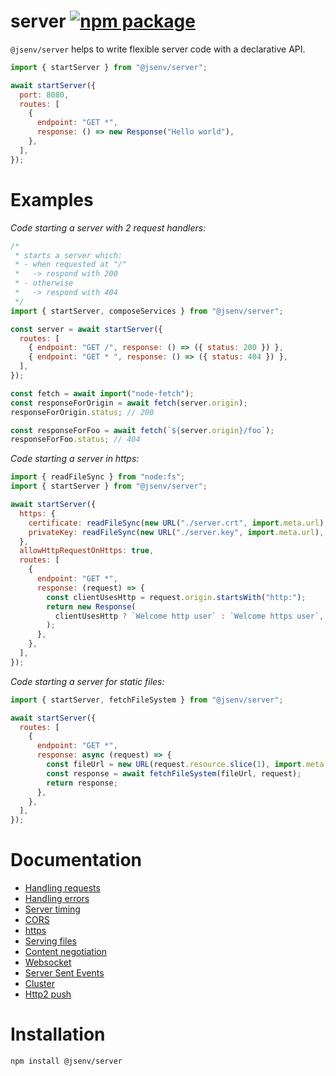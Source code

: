 # server [![npm package](https://img.shields.io/npm/v/@jsenv/server.svg?logo=npm&label=package)](https://www.npmjs.com/package/@jsenv/server)

`@jsenv/server` helps to write flexible server code with a declarative API.

```js
import { startServer } from "@jsenv/server";

await startServer({
  port: 8080,
  routes: [
    {
      endpoint: "GET *",
      response: () => new Response("Hello world"),
    },
  ],
});
```

# Examples

_Code starting a server with 2 request handlers:_

```js
/*
 * starts a server which:
 * - when requested at "/"
 *   -> respond with 200
 * - otherwise
 *   -> respond with 404
 */
import { startServer, composeServices } from "@jsenv/server";

const server = await startServer({
  routes: [
    { endpoint: "GET /", response: () => ({ status: 200 }) },
    { endpoint: "GET * ", response: () => ({ status: 404 }) },
  ],
});

const fetch = await import("node-fetch");
const responseForOrigin = await fetch(server.origin);
responseForOrigin.status; // 200

const responseForFoo = await fetch(`${server.origin}/foo`);
responseForFoo.status; // 404
```

_Code starting a server in https:_

```js
import { readFileSync } from "node:fs";
import { startServer } from "@jsenv/server";

await startServer({
  https: {
    certificate: readFileSync(new URL("./server.crt", import.meta.url), "utf8"),
    privateKey: readFileSync(new URL("./server.key", import.meta.url), "utf8"),
  },
  allowHttpRequestOnHttps: true,
  routes: [
    {
      endpoint: "GET *",
      response: (request) => {
        const clientUsesHttp = request.origin.startsWith("http:");
        return new Response(
          clientUsesHttp ? `Welcome http user` : `Welcome https user`,
        );
      },
    },
  ],
});
```

_Code starting a server for static files:_

```js
import { startServer, fetchFileSystem } from "@jsenv/server";

await startServer({
  routes: [
    {
      endpoint: "GET *",
      response: async (request) => {
        const fileUrl = new URL(request.resource.slice(1), import.meta.url);
        const response = await fetchFileSystem(fileUrl, request);
        return response;
      },
    },
  ],
});
```

# Documentation

- [Handling requests](./docs/handling_requests.md)
- [Handling errors](./docs/handling_errors.md)
- [Server timing](./docs/server_timing.md)
- [CORS](./docs/cors.md)
- [https](./docs/https.md)
- [Serving files](./docs/serving_files.md)
- [Content negotiation](./docs/content_negotiation.md)
- [Websocket](./docs/websocket.md)
- [Server Sent Events](./docs/server_sent_events.md)
- [Cluster](./docs/cluster.md)
- [Http2 push](./docs/http2_push.md)

# Installation

```console
npm install @jsenv/server
```
